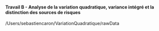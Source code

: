 #### Travail B - Analyse de la variation quadratique, variance intégré et la distinction des sources de risques
/Users/sebastiencaron/VariationQuadratique/rawData